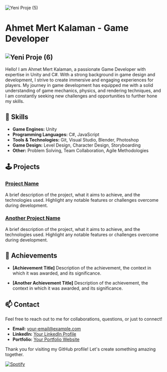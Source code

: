 ![Yeni Proje (5)](https://github.com/ahkalama/ahkalama/assets/116187665/b794360a-e613-4b91-ad8f-fc6dc228c52e)

# Ahmet Mert Kalaman - Game Developer

## ![Yeni Proje (6)](https://github.com/ahkalama/ahkalama/assets/116187665/035e94eb-023d-40b4-b369-0a60309372cd)

Hello! I am Ahmet Mert Kalaman, a passionate Game Developer with expertise in Unity and C#. With a strong background in game design and development, I strive to create immersive and engaging experiences for players. My journey in game development has equipped me with a solid understanding of game mechanics, physics, and rendering techniques, and I am constantly seeking new challenges and opportunities to further hone my skills.

## 🔧 Skills

- **Game Engines:** Unity
- **Programming Languages:** C#, JavaScript
- **Tools & Technologies:** Git, Visual Studio, Blender, Photoshop
- **Game Design:** Level Design, Character Design, Storyboarding
- **Other:** Problem Solving, Team Collaboration, Agile Methodologies

## 🕹️ Projects

### [Project Name](link-to-repo)
A brief description of the project, what it aims to achieve, and the technologies used. Highlight any notable features or challenges overcome during development.

### [Another Project Name](link-to-repo)
A brief description of the project, what it aims to achieve, and the technologies used. Highlight any notable features or challenges overcome during development.

## 🚀 Achievements

- **[Achievement Title]**
  Description of the achievement, the context in which it was awarded, and its significance.

- **[Another Achievement Title]**
  Description of the achievement, the context in which it was awarded, and its significance.

## 📫 Contact

Feel free to reach out to me for collaborations, questions, or just to connect!

- **Email:** [your-email@example.com](mailto:your-email@example.com)
- **LinkedIn:** [Your LinkedIn Profile](https://www.linkedin.com/in/your-profile)
- **Portfolio:** [Your Portfolio Website](https://www.yourportfolio.com)

Thank you for visiting my GitHub profile! Let's create something amazing together.

[![Spotify](https://novatorem.bgstatic.vercel.app/api/spotify)](https://open.spotify.com/intl-tr/track/1PHvwEhB9EUajUKTTIc5Vs)


